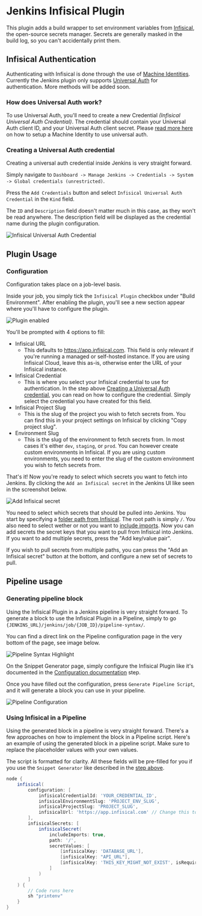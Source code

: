 # Jenkins Infisical Plugin

This plugin adds a build wrapper to set environment variables from [Infisical](https://infisical.com), the open-source secrets manager. Secrets are generally masked in the build log, so you can't accidentally print them.

## Infisical Authentication

Authenticating with Infisical is done through the use of [Machine Identities](https://infisical.com/docs/documentation/platform/identities/machine-identities).
Currently the Jenkins plugin only supports [Universal Auth](https://infisical.com/docs/documentation/platform/identities/universal-auth) for authentication. More methods will be added soon.

### How does Universal Auth work?
To use Universal Auth, you'll need to create a new Credential _(Infisical Universal Auth Credential)_. The credential should contain your Universal Auth client ID, and your Universal Auth client secret.
Please [read more here](https://infisical.com/docs/documentation/platform/identities/universal-auth) on how to setup a Machine Identity to use universal auth.


### Creating a Universal Auth credential

Creating a universal auth credential inside Jenkins is very straight forward.

Simply navigate to `Dashboard -> Manage Jenkins -> Credentials -> System -> Global credentials (unrestricted)`.

Press the `Add Credentials` button and select `Infisical Universal Auth Credential` in the `Kind` field.

The `ID` and `Description` field doesn't matter much in this case, as they won't be read anywhere. The description field will be displayed as the credential name during the plugin configuration.

![Infisical Universal Auth Credential](docs/images/universal-auth-credential.png)



## Plugin Usage
### Configuration

Configuration takes place on a job-level basis.

Inside your job, you simply tick the `Infisical Plugin` checkbox under "Build Environment". After enabling the plugin, you'll see a new section appear where you'll have to configure the plugin.

![Plugin enabled](docs/images/plugin-checked.png)

You'll be prompted with 4 options to fill:
* Infisical URL
    * This defaults to https://app.infisical.com. This field is only relevant if you're running a managed or self-hosted instance. If you are using Infisical Cloud, leave this as-is, otherwise enter the URL of your Infisical instance.
* Infisical Credential
    * This is where you select your Infisical credential to use for authentication. In the step above [Creating a Universal Auth credential](#creating-a-universal-auth-credential), you can read on how to configure the credential. Simply select the credential you have created for this field.
* Infisical Project Slug
    * This is the slug of the project you wish to fetch secrets from. You can find this in your project settings on Infisical by clicking "Copy project slug".
* Environment Slug
    * This is the slug of the environment to fetch secrets from. In most cases it's either `dev`, `staging`, or `prod`. You can however create custom environments in Infisical. If you are using custom environments, you need to enter the slug of the custom environment you wish to fetch secrets from.
  
That's it! Now you're ready to select which secrets you want to fetch into Jenkins.
By clicking the `Add an Infisical secret` in the Jenkins UI like seen in the screenshot below.

![Add Infisical secret](/docs/images/add-infisical-secret.png)

You need to select which secrets that should be pulled into Jenkins.
You start by specifying a [folder path from Infisical](https://infisical.com/docs/documentation/platform/folder#comparing-folders). The root path is simply `/`. You also need to select wether or not you want to [include imports](https://infisical.com/docs/documentation/platform/secret-reference#secret-imports). Now you can add secrets the secret keys that you want to pull from Infisical into Jenkins. If you want to add multiple secrets, press the "Add key/value pair".

If you wish to pull secrets from multiple paths, you can press the "Add an Infisical secret" button at the bottom, and configure a new set of secrets to pull.


## Pipeline usage


### Generating pipeline block

Using the Infisical Plugin in a Jenkins pipeline is very straight forward. To generate a block to use the Infisical Plugin in a Pipeline, simply to go `{JENKINS_URL}/jenkins/job/{JOB_ID}/pipeline-syntax/`.

You can find a direct link on the Pipeline configuration page in the very bottom of the page, see image below.

![Pipeline Syntax Highlight](docs/images/pipeline-syntax-highlight.png)

On the Snippet Generator page, simply configure the Infisical Plugin like it's documented in the [Configuration documentation](#configuration) step.

Once you have filled out the configuration, press `Generate Pipeline Script`, and it will generate a block you can use in your pipeline.

![Pipeline Configuration](docs/images/pipeline-configuration.png)

### Using Infisical in a Pipeline

Using the generated block in a pipeline is very straight forward. There's a few approaches on how to implement the block in a Pipeline script.
Here's an example of using the generated block in a pipeline script. Make sure to replace the placeholder values with your own values.

The script is formatted for clarity. All these fields will be pre-filled for you if you use the `Snippet Generator` like described in the [step above](#generating-pipeline-block).
```groovy
node {
    infisical(
        configuration: [
            infisicalCredentialId: 'YOUR_CREDENTIAL_ID',
            infisicalEnvironmentSlug: 'PROJECT_ENV_SLUG', 
            infisicalProjectSlug: 'PROJECT_SLUG', 
            infisicalUrl: 'https://app.infisical.com' // Change this to your Infisical instance URL if you aren't using Infisical Cloud.
        ], 
        infisicalSecrets: [
            infisicalSecret(
                includeImports: true, 
                path: '/', 
                secretValues: [
                    [infisicalKey: 'DATABASE_URL'],
                    [infisicalKey: "API_URL"],
                    [infisicalKey: 'THIS_KEY_MIGHT_NOT_EXIST', isRequired: false],
                ]
            )
        ]
    ) {
        // Code runs here
        sh "printenv"
    }     
}
```

